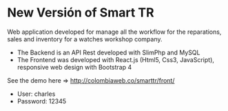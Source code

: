 # New Versión of Smart TR

Web application developed for manage all the workflow for the reparations, sales and inventory for a watches workshop company.

- The Backend is an API Rest developed with SlimPhp and MySQL 
- The Frontend was developed with React.js (Html5, Css3, JavaScript), responsive web design with Bootstrap 4

See the demo here => http://colombiaweb.co/smarttr/front/
- User: charles
- Password: 12345

